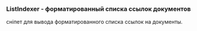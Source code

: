 
<meta http-equiv="Content-Type" content="text/html; charset=utf-8">
<h3>ListIndexer - форматированный списка ссылок документов </h3>
сніпет для вывода форматированного списка ссылок на документы.
